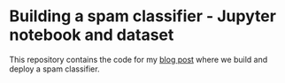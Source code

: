 # Building a spam classifier - Jupyter notebook and dataset
This repository contains the code for my [blog post](http://twist3dwire.net/posts/building-and-deploying-a-spam-classifier/) where we build and deploy a spam classifier.
